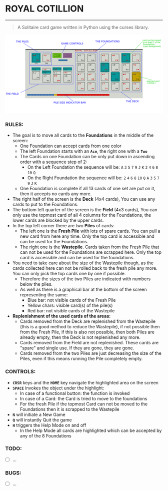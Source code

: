 # ROYAL COTILLION
---

> A Solitaire card game written in Python using the curses library.

![Screenshot](https://github.com/oliverbacsi/RoyalCotillion/blob/main/screenshot.png)

### RULES:

* The goal is to move all cards to the **Foundations** in the middle of the screen:
	* One Foundation can accept cards from one color
	* The left Foundation starts with an **`Ace`**, the right one with a **`Two`**
	* The Cards on one Foundation can be only put down in ascending order with a sequence step of 2:
		* On the Left Foundation the sequence will be: `A` `3` `5` `7` `9` `J` `K` `2` `4` `6` `8` `10` `Q`
		* On the Right Foundation the sequence will be: `2` `4` `6` `8` `10` `Q` `A` `3` `5` `7` `9` `J` `K`
	* One Foundation is complete if all 13 cards of one set are put on it, then it accepts no cards any more.
* The right half of the screen is the **Deck** (4x4 cards), You can use any cards to put to the Foundations.
* The bottom left quarter of the screen is the **Field** (4x3 cards), You can only use the topmost card of all 4 columns for the Foundations, the lower cards are blocked by the upper cards.
* In the top left corner there are two **Piles** of cards:
	* The left one is the **Fresh Pile** with lots of spare cards. You can pull a new card from here any time. Only the top card is accessible and can be used for the Foundations.
	* The right one is the **Wastepile**. Cards taken from the Fresh Pile that can not be used for the Foundations are scrapped here. Only the top card is accessible and can be used for the foundations.
* You need to take care about the size of the Wastepile though, as the cards collected here can not be rolled back to the fresh pile any more. You can only pick the top cards one by one if possible.
	* Therefore the sizes of the two Piles are indicated with numbers below the piles.
	* As well as there is a graphical bar at the bottom of the screen representing the same:
		* Blue bar: not visible cards of the Fresh Pile
		* Yellow chars: visible card(s) of the pile(s)
		* Red bar: not visible cards of the Wastepile
* **Replenishment of the used cards of the areas:**
	* Cards removed from the Deck are replenished from the Wastepile (this is a good method to reduce the Wastepile), if not possible then from the Fresh Pile, if this is also not possible, then both Piles are already empty, then the Deck is not replenished any more.
	* Cards removed from the Field are not replenished. These cards are "spare" and single use. If they are gone, they are gone.
	* Cards removed from the two Piles are just decreasing the size of the Piles, even if this means running the Pile completely empty.


### CONTROLS:

* **`CRSR`** keys and the **`HOME`** key navigate the highlighted area on the screen
* **`SPACE`** invokes the object under the highlight:
	* In case of a functional button: the function is invoked
	* In case of a Card: the Card is tried to move to the foundations
	* For the fresh Pile if the topmost Card can not be moved to the Foundations then it is scrapped to the Wastepile
* **`N`** will initiate a New Game
* **`Q`** will instantly Quit the game
* **`H`** triggers the Help Mode on and off
	* In the Help Mode all cards are highlighted which can be accepted by any of the 8 Foundations

### TODO:

* [ ] ...

### BUGS:

* [ ] ...
